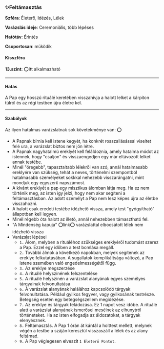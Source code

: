 ### ✨Feltámasztás

**Szféra**: Életerő, Idézés, Lélek

**Varázslás ideje**: Ceremoniális, több lépéses

**Hatótáv**: Érintés

**Csoportosan**: működik

#### Kisszféra

**13.szint:** ⭕Itt alkalmazható

---
#### Hatás

A Pap egy hosszú rituálé keretében visszahívja a halott lelket a kárpiton túlról és az régi testben újra életre kel.

---
#### Szabályok

Az ilyen hatalmas varázslatnak sok követekménye van: ⭕
- A Papnak bírnia kell istene kegyét, ha konkrét rosszallásással viseltet felé ura, a varázslat biztos nem jön létre.
- A Papnak nagyhatalmú ereklyét kell feláldoznia, amely hatalma módot az istennek, hogy "csaljon" és visszaengedjen egy már eltávozott lelket annak testébe.
- Minél "öregebb", tapasztaltabb lélekről van szó, annál hatalmasabb ereklyére van szükség, tehát a neves, történelmi szempontból hatalmasabb személyeket sokkkal nehezebb visszarángatni, mint mondjuk egy egyszerű napszámost.
- A kívánt ereklyét a pap egy misztikus álomban látja meg. Ha ez nem történik meg, az isten így jelzi, hogy nem akar segíteni a feltámasztásban. Az adott személyt a Pap nem lesz képes újra az életbe visszahozni.
- A halott csak eredeti testébe idézhető vissza, amely test "gyógyítható" állapotban kell legyen.
- Minél régebb óta halott az illető, annál nehezebben támasztható fel.
- "A Mindenség kapuja" ⭕link⭕ varázslattal elbocsátott lélek nem idézhető vissza
- Varázslat lépései
  - `1.` Álom, melyben a rituáléhoz szükséges ereklyéről tudomást szerez a Pap. Ezzel egy időben a test bomlása megáll.
  - `2.` További álmok a következő napokban, melyek segítenek az ereklye felkutatásában. A sugallatok komplikáltsága változó, a Pap istene szemében való engedelmességétől függ.
  - `3.` Az ereklye megszerzése
  - `4.` A rituálé helyszínének felszentelése
  - `5.` A rituálé helyszínén a varázslat alanyának egyes személyes tárgyainak felvonultatása
  - `6.` A varázslat alanyának halálához kapcsolódó tárgyak felvonultatása. Például gyilkos fegyver, vagy gyilkosának testrésze. Betegség esetén egy betegségszellem megidézése.
  - `7.` Az ereklye és tárgyak feládozása. Ez 1 napot vesz időbe. A rituálé alatt a varázslat alanyának ismerősei mesélnek az elhunytról történeteket. Ha az isten elfogadja az áldozatokat, a tárgyak elenyésznek.
  - `8.` Feltámasztás. A Pap 1 órán át kántál a holttest mellett, melynek végén a testbe a száján keresztül visszaszáll a lélek és az alany feltámad.
  - `9.` A Pap véglegesen elveszít `1 Életerő Pontot`.
